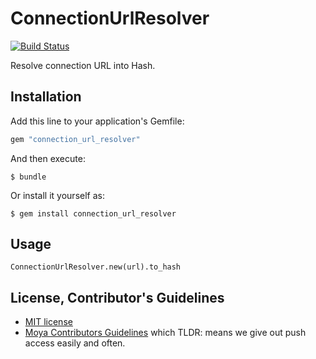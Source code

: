 # ConnectionUrlResolver

[![Build Status](https://travis-ci.org/JuanitoFatas/connection_url_resolver.svg?branch=master)](https://travis-ci.org/JuanitoFatas/connection_url_resolver)

Resolve connection URL into Hash.

## Installation

Add this line to your application's Gemfile:

```ruby
gem "connection_url_resolver"
```

And then execute:

    $ bundle

Or install it yourself as:

    $ gem install connection_url_resolver

## Usage

```
ConnectionUrlResolver.new(url).to_hash
```

## License, Contributor's Guidelines

- [MIT license][mit]
- [Moya Contributors Guidelines][moya] which TLDR: means we give out push access easily and often.

[mit]: https://opensource.org/licenses/MIT
[moya]: https://github.com/Moya/contributors
